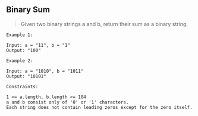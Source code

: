 ## Binary Sum
> Given two binary strings a and b, return their sum as a binary string.
```
Example 1:

Input: a = "11", b = "1"
Output: "100"
```
```
Example 2:

Input: a = "1010", b = "1011"
Output: "10101"
```
 
```
Constraints:

1 <= a.length, b.length <= 104
a and b consist only of '0' or '1' characters.
Each string does not contain leading zeros except for the zero itself.
```
